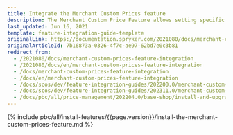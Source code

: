 ```yaml
---
title: Integrate the Merchant Custom Prices feature
description: The Merchant Custom Price Feature allows setting specific prices for merchants. The guide describes the process of integrating the feature into your project.
last_updated: Jun 16, 2021
template: feature-integration-guide-template
originalLink: https://documentation.spryker.com/2021080/docs/merchant-custom-prices-feature-integration
originalArticleId: 7b16873a-0326-4f7c-ae97-62bd7e0c3b81
redirect_from:
  - /2021080/docs/merchant-custom-prices-feature-integration
  - /2021080/docs/en/merchant-custom-prices-feature-integration
  - /docs/merchant-custom-prices-feature-integration
  - /docs/en/merchant-custom-prices-feature-integration
  - /docs/scos/dev/feature-integration-guides/202200.0/merchant-custom-prices-feature-integration.html
  - /docs/scos/dev/feature-integration-guides/202311.0/merchant-custom-prices-feature-integration.html
  - /docs/pbc/all/price-management/202204.0/base-shop/install-and-upgrade/install-features/install-the-merchant-custom-prices-feature.html
---
```


{% include pbc/all/install-features/{{page.version}}/install-the-merchant-custom-prices-feature.md %} <!-- To edit, see /_includes/pbc/all/install-features/202311.0/install-the-merchant-custom-prices-feature.md -->
